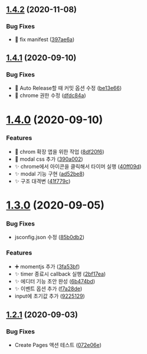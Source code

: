 ## [1.4.2](https://github.com/divlook/ticketing-timer/compare/v1.4.1...v1.4.2) (2020-11-08)


### Bug Fixes

* :bug: fix manifest ([397ae6a](https://github.com/divlook/ticketing-timer/commit/397ae6a1a4365809017e32205321ee1a34c85629))



## [1.4.1](https://github.com/divlook/ticketing-timer/compare/v1.4.0...v1.4.1) (2020-09-10)


### Bug Fixes

* :bug: Auto Release할 때 커밋 옵션 수정 ([be13e66](https://github.com/divlook/ticketing-timer/commit/be13e666a72d886db6a530fd7330483adedad682))
* :wrench: chrome 권한 수정 ([dfdc84a](https://github.com/divlook/ticketing-timer/commit/dfdc84af4e3394de71ccb48514ce8384b4c4fd82))



# [1.4.0](https://github.com/divlook/ticketing-timer/compare/v1.3.0...v1.4.0) (2020-09-10)


### Features

* :art: chrom 확장 앱을 위한 작업 ([8df20f6](https://github.com/divlook/ticketing-timer/commit/8df20f610dcba538e2c1ca21e55751e7101e4de5))
* :lipstick: modal css 추가 ([390a002](https://github.com/divlook/ticketing-timer/commit/390a0021de7e88fdd3630f59e656e2a87b8da46e))
* :sparkles: chrome에서 아이콘을 클릭해서 타이머 실행 ([40ff09d](https://github.com/divlook/ticketing-timer/commit/40ff09d87c4bba2f33d1e71b6d16014b83887cd9))
* :sparkles: modal 기능 구현 ([ad52be8](https://github.com/divlook/ticketing-timer/commit/ad52be849960e0025cf9613e13c2d8825cdce461))
* :sparkles: 구조 대격변 ([41f779c](https://github.com/divlook/ticketing-timer/commit/41f779c3d7ef714584bdb40816756d9ca4caa9b5))



# [1.3.0](https://github.com/divlook/ticketing-timer/compare/v1.2.1...v1.3.0) (2020-09-05)


### Bug Fixes

* jsconfig.json 수정 ([85b0db2](https://github.com/divlook/ticketing-timer/commit/85b0db2166f1c6055798ece64cb50662212c004c))


### Features

* :heavy_plus_sign: momentjs 추가 ([3fa53bf](https://github.com/divlook/ticketing-timer/commit/3fa53bffc8fb0d7651f32d4f7edec57426e067f5))
* :sparkles: timer 종료시 callback 실행 ([2bf17ea](https://github.com/divlook/ticketing-timer/commit/2bf17ea6d8403998b6f05a6d6cbda9f56536631f))
* :sparkles: 에디터 기능 초안 완성 ([6b474bd](https://github.com/divlook/ticketing-timer/commit/6b474bd32a7ec4d8133cbd2ebe5cbe6d5a1206ef))
* :sparkles: 이벤트 옵션 추가 ([f7a28de](https://github.com/divlook/ticketing-timer/commit/f7a28dec1cc76f46c2e957eaddb4f9a6a20fef74))
* input에 초기값 추가 ([9225129](https://github.com/divlook/ticketing-timer/commit/922512993bebd3da46bad5d556c041b1afeba47a))



## [1.2.1](https://github.com/divlook/ticketing-timer/compare/v1.2.0...v1.2.1) (2020-09-03)


### Bug Fixes

* Create Pages 액션 테스트 ([072e06e](https://github.com/divlook/ticketing-timer/commit/072e06ef690e69828b8a3dcc125904d7f27a67d1))



